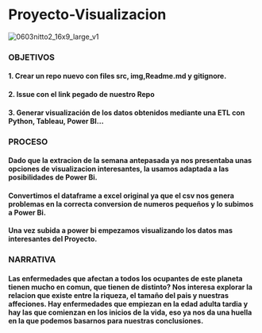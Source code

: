 # Proyecto-Visualizacion

![0603nitto2_16x9_large_v1](https://user-images.githubusercontent.com/114666478/203105887-fe19470d-abbd-4446-82e8-7ea0a91288ee.jpg)

### OBJETIVOS

#### 1. Crear un repo nuevo con files src, img,Readme.md y gitignore.

#### 2. Issue con el link pegado de nuestro Repo

#### 3. Generar visualización de los datos obtenidos mediante una ETL con Python, Tableau, Power BI...

### PROCESO

#### Dado que la extracion de la semana antepasada ya nos presentaba unas opciones de visualizacion interesantes, la usamos adaptada a las posibilidades de Power Bi.

#### Convertimos el dataframe a excel original ya que el csv nos genera problemas en la correcta conversion de numeros pequeños y lo subimos a Power Bi.

#### Una vez subida a power bi empezamos visualizando los datos mas interesantes del Proyecto.

### NARRATIVA

#### Las enfermedades que afectan a todos los ocupantes de este planeta tienen mucho en comun, que tienen de distinto? Nos interesa explorar la relacion que existe entre la riqueza, el tamaño del pais y nuestras affeciones. Hay enfermedades que empiezan en la edad adulta tardia y hay las que comienzan en los inicios de la vida, eso ya nos da una huella en la que podemos basarnos para nuestras conclusiones.



